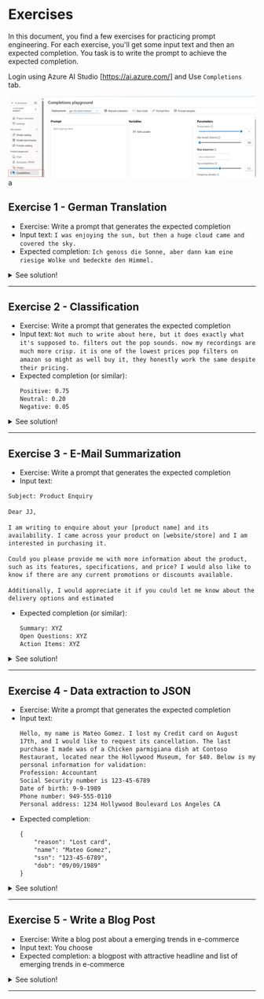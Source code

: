 # Exercises

In this document, you find a few exercises for practicing prompt engineering. For each exercise, you'll get some input text and then an expected completion. You task is to write the prompt to achieve the expected completion.

Login using Azure AI Studio [https://ai.azure.com/] and Use `Completions` tab.

![alt text](image.png) a

##  Exercise 1 - German Translation

* Exercise: Write a prompt that generates the expected completion
* Input text: `I was enjoying the sun, but then a huge cloud came and covered the sky.`
* Expected completion: `Ich genoss die Sonne, aber dann kam eine riesige Wolke und bedeckte den Himmel.`

<details>
  <summary>See solution!</summary>

  ```
  Translate the following sentence into German.
    
  Sentence: I was enjoying the sun, but then a huge cloud came and covered the sky.
    
  German translation:
  ```

</details>

___

## Exercise 2 - Classification

* Exercise: Write a prompt that generates the expected completion
* Input text: `Not much to write about here, but it does exactly what it's supposed to. filters out the pop sounds. now my recordings are much more crisp. it is one of the lowest prices pop filters on amazon so might as well buy it, they honestly work the same despite their pricing.`
* Expected completion (or similar):
  ``` 
  Positive: 0.75
  Neutral: 0.20
  Negative: 0.05
  ```

<details>
  <summary>See solution!</summary>

  ```
  Not much to write about here, but it does exactly what it's supposed to. filters out the pop sounds. now my recordings are much more crisp. it is one of the lowest prices pop filters on amazon so might as well buy it, they honestly work the same despite their pricing

  Decide whether the product review's sentiment is positive, neutral or negative. Show the probability for positive, neutral and negative sentiment.
  ```

</details>

___

## Exercise 3 - E-Mail Summarization

* Exercise: Write a prompt that generates the expected completion
* Input text: 
```
Subject: Product Enquiry

Dear JJ,

I am writing to enquire about your [product name] and its availability. I came across your product on [website/store] and I am interested in purchasing it.

Could you please provide me with more information about the product, such as its features, specifications, and price? I would also like to know if there are any current promotions or discounts available.

Additionally, I would appreciate it if you could let me know about the delivery options and estimated
```
* Expected completion (or similar):
  ``` 
  Summary: XYZ
  Open Questions: XYZ
  Action Items: XYZ 
  ```

<details>
  <summary> See solution!</summary>

  ```
  I want you to summarize the following email thread using this format:
  [Summary:]
  [Open Questions:]
  [Action Items:]
  ```

</details>

___

##  Exercise 4 - Data extraction to JSON

* Exercise: Write a prompt that generates the expected completion
* Input text:
  ```
  Hello, my name is Mateo Gomez. I lost my Credit card on August 17th, and I would like to request its cancellation. The last purchase I made was of a Chicken parmigiana dish at Contoso Restaurant, located near the Hollywood Museum, for $40. Below is my personal information for validation:
  Profession: Accountant
  Social Security number is 123-45-6789
  Date of birth: 9-9-1989
  Phone number: 949-555-0110
  Personal address: 1234 Hollywood Boulevard Los Angeles CA
  ```
* Expected completion:
  ```
  {
      "reason": "Lost card",
      "name": "Mateo Gomez",
      "ssn": "123-45-6789",
      "dob": "09/09/1989"
  }
  ```

<details>
  <summary> See solution!</summary>

  ```
  This is an email from a customer. Extract the following information:
  - Reason for contact
  - Classified reason for contact (can be one of "lost_card", "account_closure", "address_change")
  - Name of customer
  - SSN
  - Date of birth
  Extract it as JSON with keys reason, name, ssn, dob. For dob, use MM/DD/YYYY formatting.
  Email:
  Hello, my name is Mateo Gomez. I lost my Credit card on August 17th, and I would like to request its cancellation. The last purchase I made was of a Chicken parmigiana dish at Contoso Restaurant, located near the Hollywood Museum, for $40. Below is my personal information for validation:
  Profession: Accountant
  Social Security number is 123-45-6789
  Date of birth: 9-9-1989
  Phone number: 949-555-0110
  Personal address: 1234 Hollywood Boulevard Los Angeles CA
  Result:
  ```

</details>

___


##  Exercise 5 - Write a Blog Post

* Exercise: Write a blog post about a emerging trends in e-commerce
* Input text: You choose
* Expected completion: a blogpost with attractive headline and list of emerging trends in e-commerce

<details>
  <summary>See solution!</summary>

  ```
 Write a catchy and creative listicle style blog on the topic of emerging trends in e-commerce that are shaping the future of retail. The blog should have a memorable headline and a clear call to action in the end encouraging the reader to engage further.
  ```

</details>

___



